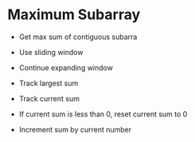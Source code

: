 # Maximum Subarray

- Get max sum of contiguous subarra

- Use sliding window
- Continue expanding window
- Track largest sum
- Track current sum
- If current sum is less than 0, reset current sum to 0
- Increment sum by current number
